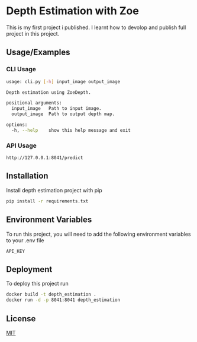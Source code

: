 
# Depth Estimation with Zoe

This is my first project i published. I learnt how to devolop and publish full project in this project.  


## Usage/Examples

### CLI Usage
```bash
usage: cli.py [-h] input_image output_image

Depth estimation using ZoeDepth.

positional arguments:
  input_image   Path to input image.
  output_image  Path to output depth map.

options:
  -h, --help    show this help message and exit
```
### API Usage

```
http://127.0.0.1:8041/predict
```


## Installation

Install depth estimation project with pip

```bash
pip install -r requirements.txt
```
    
## Environment Variables

To run this project, you will need to add the following environment variables to your .env file

`API_KEY`




## Deployment

To deploy this project run

```bash
docker build -t depth_estimation .
docker run -d -p 8041:8041 depth_estimation
```


## License

[MIT](https://choosealicense.com/licenses/mit/)


